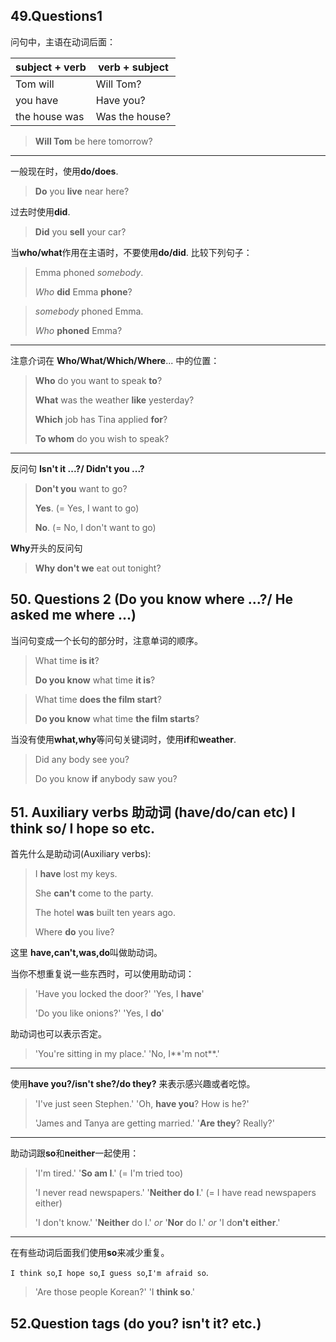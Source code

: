 ## 49.Questions1

问句中，主语在动词后面：

| subject + verb | verb + subject |
| -------------- | -------------- |
| Tom will       | Will Tom?      |
| you have       | Have you?      |
| the house was  | Was the house? |

> **Will Tom** be here tomorrow?

---

一般现在时，使用**do/does**.

> **Do** you **live** near here?

过去时使用**did**.

> **Did** you **sell** your car?

当**who/what**作用在主语时，不要使用**do/did**. 比较下列句子：

> Emma phoned *somebody*.
>
> *Who* **did** Emma **phone**?

> *somebody* phoned Emma.
>
> *Who* **phoned** Emma?

---

注意介词在 **Who/What/Which/Where**... 中的位置：

> **Who** do you want to speak **to**?
>
> **What** was the weather **like** yesterday?
>
> **Which** job has Tina applied **for**?
>
> **To whom** do you wish to speak?

---

反问句 **Isn't it ...?/ Didn't you ...?**

> **Don't you** want to go?
>
> **Yes**. (= Yes, I want to go)
>
> **No**. (= No, I don't want to go)

**Why**开头的反问句

> **Why don't we** eat out tonight?

## 50. Questions 2 (Do you know where ...?/ He asked me where ...)

当问句变成一个长句的部分时，注意单词的顺序。

> What time **is it**?
>
> **Do you know** what time **it is**?

> What time **does the film start**?
>
> **Do you know** what time **the film starts**?

当没有使用**what,why**等问句关键词时，使用**if**和**weather**.

> Did any body see you?
>
> Do you know **if** anybody saw you?



## 51. Auxiliary verbs 助动词 (have/do/can etc) I think so/ I hope so etc.

首先什么是助动词(Auxiliary verbs):

> I **have** lost my keys.
>
> She **can't** come to the party.
>
> The hotel **was** built ten years ago.
>
> Where **do** you live?

这里 **have,can't,was,do**叫做助动词。

当你不想重复说一些东西时，可以使用助动词：

> 'Have you locked the door?' 'Yes, I **have**'
>
> 'Do you like onions?' 'Yes, I **do**'

助动词也可以表示否定。

> 'You're sitting in my place.' 'No, I**'m not**.'

---

使用**have you?/isn't she?/do they?** 来表示感兴趣或者吃惊。

> 'I've just seen Stephen.'   'Oh, **have you**? How is he?'
>
> 'James and Tanya are getting married.'   '**Are they**? Really?'

---

助动词跟**so**和**neither**一起使用：

> 'I'm tired.'   '**So am I**.'  (= I'm tried too)
>
> 'I never read newspapers.' '**Neither do I**.' (= I have read newspapers either)
>
> 'I don't know.'  '**Neither** do I.'  *or* '**Nor** do I.'  *or* 'I do**n't either**.'

---

在有些动词后面我们使用**so**来减少重复。

`I think so`,`I hope so`,`I guess so`,`I'm afraid so`.

> 'Are those people Korean?'  'I **think so**.'



## 52.Question tags (do you? isn't it? etc.)



